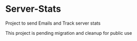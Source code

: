 # Server-Stats
Project to send Emails and Track server stats

This project is pending migration and cleanup for public use